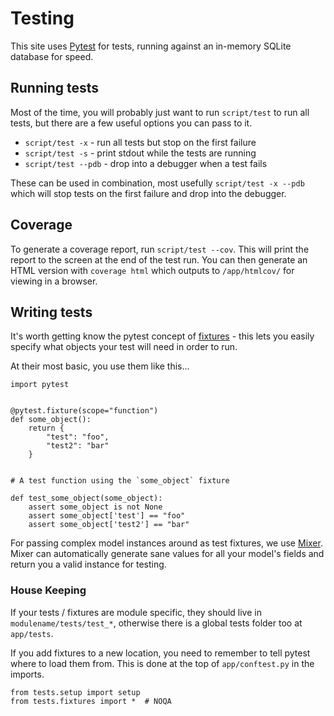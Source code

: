 # Testing

This site uses [Pytest](https://docs.pytest.org/en/latest/) for tests, running against an in-memory SQLite database for speed.

## Running tests

Most of the time, you will probably just want to run `script/test` to run all tests, but there are a few useful options you can pass to it.

* `script/test -x` - run all tests but stop on the first failure
* `script/test -s` - print stdout while the tests are running
* `script/test --pdb` - drop into a debugger when a test fails

These can be used in combination, most usefully `script/test -x --pdb` which will stop tests on the first failure and drop into the debugger.

## Coverage

To generate a coverage report, run `script/test --cov`. This will print the report to the screen at the end of the test run. You can then generate an HTML version with `coverage html` which outputs to `/app/htmlcov/` for viewing in a browser.

## Writing tests

It's worth getting know the pytest concept of [fixtures](https://docs.pytest.org/en/latest/reference.html#fixtures) - this lets you easily specify what objects your test will need in order to run.

At their most basic, you use them like this...

```
import pytest


@pytest.fixture(scope="function")
def some_object():
    return {
        "test": "foo",
        "test2": "bar"
    }


# A test function using the `some_object` fixture

def test_some_object(some_object):
    assert some_object is not None
    assert some_object['test'] == "foo"
    assert some_object['test2'] == "bar"

```

For passing complex model instances around as test fixtures, we use [Mixer](https://mixer.readthedocs.io/en/latest/). Mixer can automatically generate sane values for all your model's fields and return you a valid instance for testing.

### House Keeping

If your tests / fixtures are module specific, they should live in `modulename/tests/test_*`, otherwise there is a global tests folder too at `app/tests`.

If you add fixtures to a new location, you need to remember to tell pytest where to load them from. This is done at the top of `app/conftest.py` in the imports.

```
from tests.setup import setup
from tests.fixtures import *  # NOQA
```
